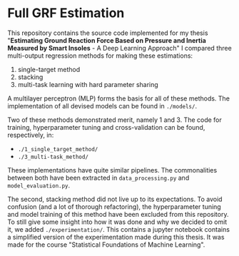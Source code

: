 # Full GRF Estimation

This repository contains the source code implemented for my thesis "**Estimating Ground Reaction Force Based on Pressure and Inertia Measured by Smart Insoles** - A Deep Learning Approach"
I compared three multi-output regression methods for making these estimations:
1. single-target method
2. stacking
3. multi-task learning with hard parameter sharing

A multilayer perceptron (MLP) forms the basis for all of these methods.
The implementation of all devised models can  be found in `./models/`.

Two of these methods demonstrated merit, namely 1 and 3.
The code for training, hyperparameter tuning and cross-validation can be found, respectively, in:
- ``./1_single_target_method/``
- ``./3_multi-task_method/``

These implementations have quite similar pipelines.
The commonalities between both have been extracted in `data_processing.py` and `model_evaluation.py`.

The second, stacking method did not live up to its expectations.
To avoid confusion (and a lot of thorough refactoring), the hyperparameter tuning and model training of this method have been excluded from this repository.
To still give some insight into how it was done and why we decided to omit it, we added ``./experimentation/``.
This contains a jupyter notebook contains a simplified version of the experimentation made during this thesis.
It was made for the course "Statistical Foundations of Machine Learning".


